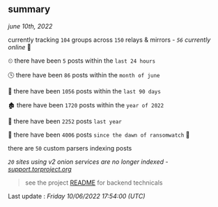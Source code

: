 
## summary
_june 10th, 2022_

currently tracking `104` groups across `150` relays & mirrors - _`56` currently online_ 📡

⏲ there have been `5` posts within the `last 24 hours`

🕓 there have been `86` posts within the `month of june`

📅 there have been `1056` posts within the `last 90 days`

🏚 there have been `1720` posts within the `year of 2022`

🚀 there have been `2252` posts `last year`

🦕 there have been `4006` posts `since the dawn of ransomwatch` 🐣

there are `50` custom parsers indexing posts

_`20` sites using v2 onion services are no longer indexed - [support.torproject.org](https://support.torproject.org/onionservices/v2-deprecation/)_

> see the project [README](https://github.com/jmousqueton/ransomwatch#readme) for backend technicals



Last update : _Friday 10/06/2022 17:54:00 (UTC)_

